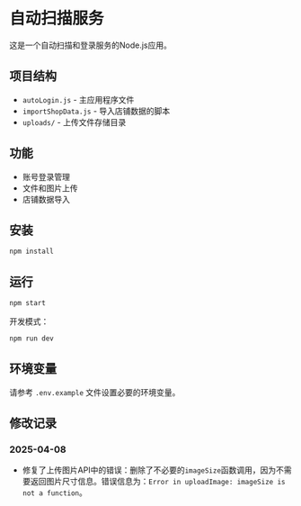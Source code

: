 # 自动扫描服务

这是一个自动扫描和登录服务的Node.js应用。

## 项目结构

- `autoLogin.js` - 主应用程序文件
- `importShopData.js` - 导入店铺数据的脚本
- `uploads/` - 上传文件存储目录

## 功能

- 账号登录管理
- 文件和图片上传
- 店铺数据导入

## 安装

```bash
npm install
```

## 运行

```bash
npm start
```

开发模式：

```bash
npm run dev
```

## 环境变量

请参考 `.env.example` 文件设置必要的环境变量。

## 修改记录

### 2025-04-08

- 修复了上传图片API中的错误：删除了不必要的`imageSize`函数调用，因为不需要返回图片尺寸信息。错误信息为：`Error in uploadImage: imageSize is not a function`。 